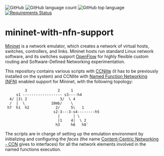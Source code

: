 ![GitHub](https://img.shields.io/github/license/josecastillolema/mininet-with-nfn-support)
![GitHub language count](https://img.shields.io/github/languages/count/josecastillolema/mininet-with-nfn-support)
![GitHub top language](https://img.shields.io/github/languages/top/josecastillolema/mininet-with-nfn-support)
[![Requirements Status](https://requires.io/github/josecastillolema/mininet-with-nfn-support/requirements.svg?branch=master)](https://requires.io/github/josecastillolema/mininet-with-nfn-support/requirements/?branch=master)


# mininet-with-nfn-support

[Mininet](http://mininet.org/) is a network emulator, which creates a network of virtual hosts, switches, controllers, and links. Mininet hosts run standard Linux network software, and its switches support [OpenFlow](http://archive.openflow.org/wp/learnmore/) for highly flexible custom routing and Software-Defined Networking experimentation. 

This repository contains various scripts with [CCNlite](https://github.com/cn-uofbasel/ccn-lite) (it has to be previously installed on the system) and CCNlite with [Named Function Networking (NFN)](http://named-function.net/) enabled support for Mininet, with the following topology:

             3              2     1
         s1 ------------------ s3----h4
      4/ |1\ 2               3/  \ 4
      /  |  \            10mb/    \
     h7  h1  h2            2/     5\   1
                          s2-3---3-s4--------h5
                            |      | \
                            |1    4|  \ 2
                           h3     h6   h8`

The scripts are in charge of setting up the emulation environment by initializing and configuring the *faces* (the name [Content-Centric Networking - CCN](http://www.ccnx.org) gives to interfaces) for all the network elements involved in the named functions execution.
